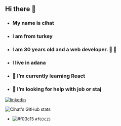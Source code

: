 ## Hi there 👋

-  ### My name is cihat 
- ### I am from turkey 
- ### I am 30 years old and a web developer. :star2: :star2:
- ### I live in adana






- ### 🌱 I’m currently learning  React

- ### 🤔 I’m looking for help with  job or staj

 






[![linkedin](https://img.shields.io/badge/Linkedin-000000?style=for-the-badge&logo=Linkedin&logoColor=white)](https://www.linkedin.com/in/cihat-%C3%A7opur-ba13a924a/)


![Cihat's GitHub stats](https://github-readme-stats.vercel.app/api?username=CihatCOPUR&show_icons=true&theme=cobalt)

- ![#f03c15](https://placehold.it/15/f03c15/000000?text=+) `#f03c15`
